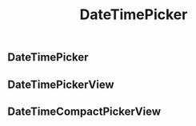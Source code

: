﻿---
title: DateTimePicker
desc: "The **PDateTimePicker** is a date-time selection component."
tag: "Preset"
related:
  - /blazor/components/date-pickers
  - /blazor/components/time-pickers
  - /blazor/labs/date-digital-clock-pickers
---

## DateTimePicker

<masa-example file="Examples.labs.date_time_pickers.Picker"></masa-example>

## DateTimePickerView

<masa-example file="Examples.labs.date_time_pickers.Default"></masa-example>

## DateTimeCompactPickerView

<masa-example file="Examples.labs.date_time_pickers.Compact"></masa-example>
